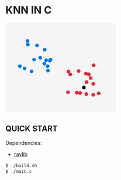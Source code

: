 # KNN IN C

![thumbnail](./thumbnail.png)

## QUICK START

Dependencies:
-   [raylib](https://www.raylib.com/)

```console
$ ./build.sh
$ ./main.c
```

